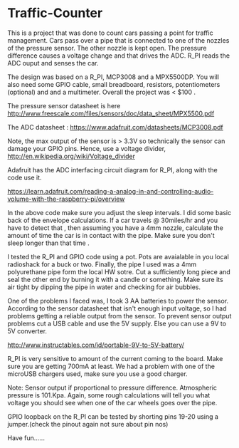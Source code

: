 Traffic-Counter
===============
 This is a project that was done to count cars passing a point for traffic management. Cars pass over a pipe that is connected to one of the nozzles of the pressure sensor. The other nozzle is kept open. The pressure
  difference causes a voltage change and that drives the ADC. R_PI reads the ADC ouput and senses the car. 
  
 
 The design was based on a R_PI, MCP3008 and a MPX5500DP. You will also need some GPIO cable, small breadboard,  resistors, potentiometers (optional) and and a multimeter. Overall the project was < $100 .
 
  The pressure sensor datasheet is here
  http://www.freescale.com/files/sensors/doc/data_sheet/MPX5500.pdf
  
  The ADC datasheet : https://www.adafruit.com/datasheets/MCP3008.pdf
  
 
  Note, the max output of the sensor is > 3.3V so technically the sensor can damage your GPIO pins. 
  Hence, use a voltage divider,   http://en.wikipedia.org/wiki/Voltage_divider
 
  Adafruit has the ADC interfacing circuit diagram for R_PI, along with the code use it.
  
  https://learn.adafruit.com/reading-a-analog-in-and-controlling-audio-volume-with-the-raspberry-pi/overview
  
  
  In the above code make sure you adjust the sleep intervals. I did some basic back of the envelope calculations. If a car
  travels @ 30miles/hr and you have to detect that , then assuming you have a 4mm nozzle,  calculate the amount of time 
  the car is in contact with the pipe. Make sure you don't sleep longer than that time .
  
  I tested the R_PI and GPIO code using a pot. Pots are avaialable in you local radioshack for a buck or two. Finally, the pipe I 
  used was a 4mm polyurethane pipe form the local HW sotre. Cut a sufficiently long piece and seal the other end by burning it 
  with a candle or something. Make sure its air tight by dipping the pipe in water and checking for air bubbles. 
 
  
  One of the problems I faced was, I took 3 AA batteries to power the sensor. According to the sensor datasheet that isn't enough input voltage, so I had problems getting a reliable output from the sensor. To prevent sensor output problems cut a USB cable and use the 5V supply. Else you can use a 9V to 5V converter.
  
  http://www.instructables.com/id/portable-9V-to-5V-battery/
  
  R_PI is very sensitive to amount of the current coming to the board.  Make sure you are getting 700mA at least. We had 
  a problem with one of the microUSB chargers used, make sure you use a good charger. 
  
  Note: Sensor output if proportional to pressure difference. Atmospheric pressure is 101.Kpa. Again, some rough calculations will tell you what voltage you should see when one of the car wheels goes over the pipe. 
  
  GPIO loopback on the R_PI can be tested by shorting pins 19-20 using a jumper.(check the pinout again not sure about pin nos) 
  
  Have fun......
  

